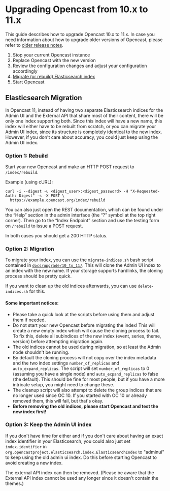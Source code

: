 Upgrading Opencast from 10.x to 11.x
===================================

This guide describes how to upgrade Opencast 10.x to 11.x.
In case you need information about how to upgrade older versions of Opencast,
please refer to [older release notes](https://docs.opencast.org).

1. Stop your current Opencast instance
2. Replace Opencast with the new version
3. Review the configuration changes and adjust your configuration accordingly
4. [Migrate (or rebuild) Elasticsearch index](#migrate-elasticsearch)
5. Start Opencast

Elasticsearch Migration
-----------------------

In Opencast 11, instead of having two separate Elasticsearch indices for the Admin UI and the External API that share
most of their content, there will be only one index supporting both. Since this index will have a new name, this index
will either have to be rebuilt from scratch, or you can migrate your Admin UI index, since its structure is completely
identical to the new index. However, if you don't care about accuracy, you could just keep using the Admin UI index.

### Option 1: Rebuild

Start your new Opencast and make an HTTP POST request to `/index/rebuild`.

Example (using cURL):

    curl -i --digest -u <digest_user>:<digest_password> -H "X-Requested-Auth: Digest" -s -X POST \
      https://example.opencast.org/index/rebuild

You can also just open the REST documentation, which can be found under the “Help” section in the admin interface (the
“?” symbol at the top right corner). Then go to the “Index Endpoint” section and use the testing form on
`/rebuild` to issue a POST request.

In both cases you should get a 200 HTTP status.

### Option 2: Migration

To migrate your index, you can use the `migrate-indices.sh` bash script contained in
[`docs/upgrade/10_to_11/`](https://github.com/opencast/opencast/blob/develop/docs/upgrade/10_to_11/).
This will clone the Admin UI index to an index with the new name. If your storage supports hardlinks, the cloning
process should be pretty quick.

If you want to clean up the old indices afterwards, you can use `delete-indices.sh` for this.

#### Some important notices:

- Please take a quick look at the scripts before using them and adjust them if needed.
- Do not start your new Opencast before migrating the index! This will create a new empty index which will cause the
  cloning process to fail. To fix this, delete all subindices of the new index (event, series, theme, version) before
  attempting migration again.
- The old indices cannot be used during migration, so at least the Admin node shouldn't be running.
- By default the cloning process will not copy over the index metadata and the two index settings `number_of_replicas`
  and `auto_expand_replicas`. The script will set `number_of_replicas` to 0 (assuming you have a single node) and
  `auto_expand_replicas` to false (the default). This should be fine for most people, but if you have a more intricate
  setup, you might need to change these.
- The cleanup script will also attempt to delete the group indices that are no longer used since OC 10. If you started
with OC 10 or already removed them, this will fail, but that's okay.
- **Before removing the old indices, please start Opencast and test the new index first!**

### Option 3: Keep the Admin UI index

If you don't have time for either and if you don't care about having an exact index identifier in your Elasticsearch,
you could also just set `index.identifier` in `org.opencastproject.elasticsearch.index.ElasticsearchIndex` to "adminui"
to keep using the old admin ui index. Do this before starting Opencast to avoid creating a new index.

The external API index can then be removed. (Please be aware that the External API index cannot be used any longer since
it doesn't contain the themes.)
